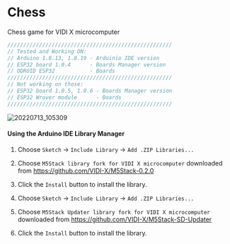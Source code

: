 # Chess
 Chess game for VIDI X microcomputer

 ```C
////////////////////////////////////////////////////
// Tested and Working ON:
// Arduino 1.8.13, 1.8.19 - Arduinio IDE version
// ESP32 board 1.0.4      - Boards Manager version
// ODROID ESP32           - Boards
////////////////////////////////////////////////////
// Not working on those:
// ESP32 board 1.0.5, 1.0.6 - Boards Manager version
// ESP32 Wrover module      - Boards
////////////////////////////////////////////////////
```


![20220713_105309](https://user-images.githubusercontent.com/68710971/178695999-85d2f552-3175-4f04-84d5-2c1ce0db3daa.jpg)


#### Using the Arduino IDE Library Manager

1. Choose ```Sketch``` -> ```Include Library``` -> ```Add .ZIP Libraries...```
2. Choose ```M5Stack library fork for VIDI X microcomputer``` downloaded from https://github.com/VIDI-X/M5Stack-0.2.0
3. Click the ```Install``` button to install the library.

4. Choose ```Sketch``` -> ```Include Library``` -> ```Add .ZIP Libraries...```
5. Choose ```M5Stack Updater library fork for VIDI X microcomputer``` downloaded from https://github.com/VIDI-X/M5Stack-SD-Updater
6. Click the ```Install``` button to install the library.
